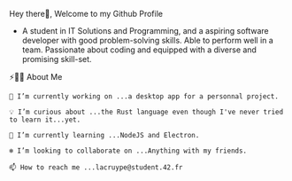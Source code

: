 Hey there👋, Welcome to my Github Profile

- A student in IT Solutions and Programming, and a aspiring software developer with good problem-solving skills. Able to perform well in a team. Passionate about coding and equipped with a diverse and promising skill-set.

⚡🙋‍♂️ About Me

    🔧 I’m currently working on ...a desktop app for a personnal project.

    💡 I’m curious about ...the Rust language even though I've never tried to learn it...yet.

    📖 I’m currently learning ...NodeJS and Electron.

    ❄️ I’m looking to collaborate on ...Anything with my friends.

    📫 How to reach me ...lacruype@student.42.fr
